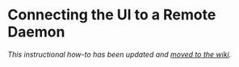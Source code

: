 # Connecting the UI to a Remote Daemon

_This instructional how-to has been updated and [moved to the wiki](https://github.com/Fork-Network/fork-blockchain/wiki/Connecting-the-UI-to-a-remote-daemon)._
